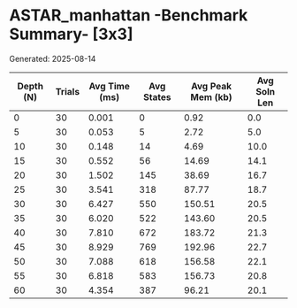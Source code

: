 # ASTAR_manhattan -Benchmark Summary- [3x3]
Generated: 2025-08-14

| Depth (N) | Trials | Avg Time (ms) | Avg States | Avg Peak Mem (kb) | Avg Soln Len |
|-----------|--------|---------------|------------|-------------------|--------------|
| 0         | 30     | 0.001         | 0          | 0.92              | 0.0          |
| 5         | 30     | 0.053         | 5          | 2.72              | 5.0          |
| 10        | 30     | 0.148         | 14         | 4.69              | 10.0         |
| 15        | 30     | 0.552         | 56         | 14.69             | 14.1         |
| 20        | 30     | 1.502         | 145        | 38.69             | 16.7         |
| 25        | 30     | 3.541         | 318        | 87.77             | 18.7         |
| 30        | 30     | 6.427         | 550        | 150.51            | 20.5         |
| 35        | 30     | 6.020         | 522        | 143.60            | 20.5         |
| 40        | 30     | 7.810         | 672        | 183.72            | 21.3         |
| 45        | 30     | 8.929         | 769        | 192.96            | 22.7         |
| 50        | 30     | 7.088         | 618        | 156.58            | 22.1         |
| 55        | 30     | 6.818         | 583        | 156.73            | 20.8         |
| 60        | 30     | 4.354         | 387        | 96.21             | 20.1         |
